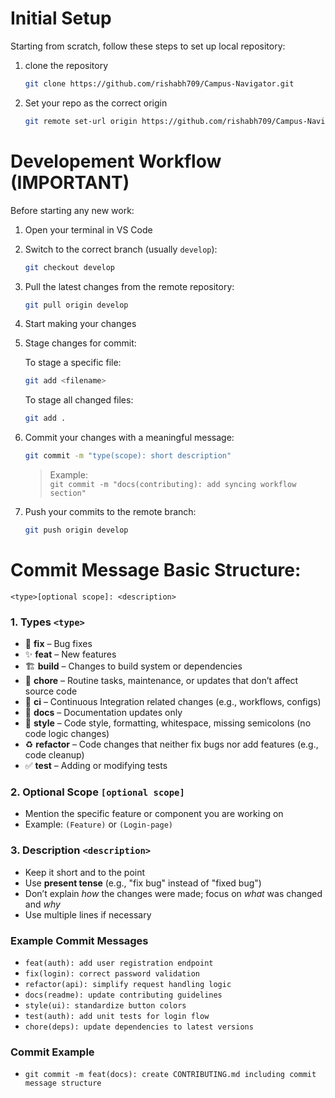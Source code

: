 # Initial Setup 
Starting from scratch, follow these steps to set up local repository:
1. clone the repository

    ```bash
    git clone https://github.com/rishabh709/Campus-Navigator.git
    ```
2. Set your repo as the correct origin
    ```bash
    git remote set-url origin https://github.com/rishabh709/Campus-Navigator.git
    ```

# Developement Workflow (IMPORTANT)

Before starting any new work:

1. Open your terminal in VS Code  
2. Switch to the correct branch (usually `develop`):

    ```bash
    git checkout develop
    ```

3. Pull the latest changes from the remote repository:

    ```bash
    git pull origin develop
    ```

4. Start making your changes  
5. Stage changes for commit:

    To stage a specific file:

    ```bash
    git add <filename>
    ```

    To stage all changed files:

    ```bash
    git add .
    ```
6. Commit your changes with a meaningful message:

    ```bash
    git commit -m "type(scope): short description"
    ```

    > Example:  
    > `git commit -m "docs(contributing): add syncing workflow section"`

7. Push your commits to the remote branch:

    ```bash
    git push origin develop
    ```



# Commit Message Basic Structure:
```
<type>[optional scope]: <description>
```

### 1. Types `<type>`
- 🔧 **fix** – Bug fixes  
- ✨ **feat** – New features  
- 🏗️ **build** – Changes to build system or dependencies  
- 🔄 **chore** – Routine tasks, maintenance, or updates that don’t affect source code  
- 🤖 **ci** – Continuous Integration related changes (e.g., workflows, configs)  
- 📝 **docs** – Documentation updates only  
- 🎨 **style** – Code style, formatting, whitespace, missing semicolons (no code logic changes)  
- ♻️ **refactor** – Code changes that neither fix bugs nor add features (e.g., code cleanup)  
- ✅ **test** – Adding or modifying tests  


### 2. Optional Scope `[optional scope]`
- Mention the specific feature or component you are working on  
- Example: `(Feature)` or `(Login-page)`

### 3. Description `<description>`
- Keep it short and to the point  
- Use **present tense** (e.g., "fix bug" instead of "fixed bug")  
- Don’t explain *how* the changes were made; focus on *what* was changed and *why*  
- Use multiple lines if necessary  


### Example Commit Messages
- `feat(auth): add user registration endpoint`  
- `fix(login): correct password validation`  
- `refactor(api): simplify request handling logic`  
- `docs(readme): update contributing guidelines`  
- `style(ui): standardize button colors`  
- `test(auth): add unit tests for login flow`  
- `chore(deps): update dependencies to latest versions`

### Commit Example
- `git commit -m feat(docs): create CONTRIBUTING.md including commit message structure`
